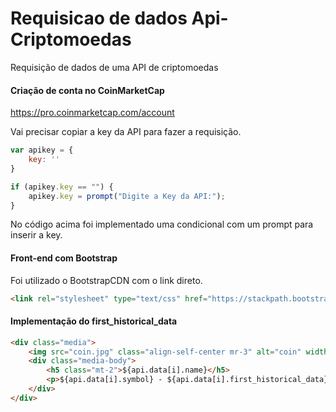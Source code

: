# Requisicao de dados Api-Criptomoedas
Requisição de dados de uma API de criptomoedas

#### Criação de conta no CoinMarketCap
https://pro.coinmarketcap.com/account

Vai precisar copiar a key da API para fazer a requisição.

```js
var apikey = {
    key: ''
}

if (apikey.key == "") {
    apikey.key = prompt("Digite a Key da API:");
}
```
No código acima foi implementado uma condicional com um prompt para inserir a key.

#### Front-end com Bootstrap
Foi utilizado o BootstrapCDN com o link direto.

```html
<link rel="stylesheet" type="text/css" href="https://stackpath.bootstrapcdn.com/bootstrap/4.5.0/css/bootstrap.min.css">
```

#### Implementação do first_historical_data

```html
<div class="media">
    <img src="coin.jpg" class="align-self-center mr-3" alt="coin" width="100" height="60">
    <div class="media-body">
        <h5 class="mt-2">${api.data[i].name}</h5>
        <p>${api.data[i].symbol} - ${api.data[i].first_historical_data}</p>
    </div>
</div>  
```